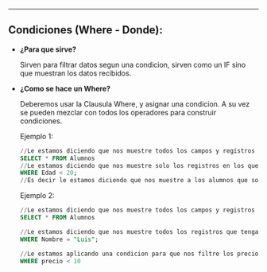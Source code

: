 
---
## Condiciones (Where - Donde):

- **¿Para que sirve?**
    
    Sirven para filtrar datos segun una condicion, sirven como un IF sino que muestran los datos recibidos.
    
- **¿Como se hace un Where?**
    
    Deberemos usar la Clausula Where, y asignar una condicion. A su vez se pueden mezclar con todos los operadores para construir condiciones.
    
    Ejemplo 1:
    
    ```sql
    //Le estamos diciendo que nos muestre todos los campos y registros de la entidad alumno
    SELECT * FROM Alumnos
    //Le estamos diciendo que nos muestre solo los registros en los que edad sea menor a 20
    WHERE Edad < 20;
    //Es decir le estamos diciendo que nos muestre a los alumnos que son menores a 20
    ```
    
    Ejemplo 2:
    
    ```sql
    //Le estamos diciendo que nos muestre todos los campos y registros de la entidad alumno
    SELECT * FROM Alumnos
    
    //Le estamos diciendo que nos muestre todos los registros que tengan como nombre "Luis"
    WHERE Nombre = "Luis";
    
    //Le estamos aplicando una condicion para que nos filtre los precios menor a 10
    WHERE precio < 10
    
    ```